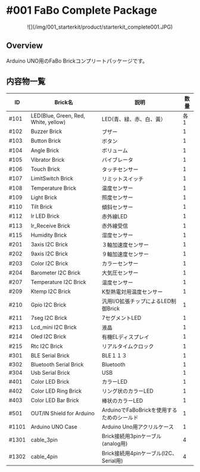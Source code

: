 # #001 FaBo Complete Package

<center>
![](/img/001_starterkit/product/starterkit_complete001.JPG)
<!--COLORME-->
</center>

## Overview
Arduino UNO用のFaBo Brickコンプリートパッケージです。

## 内容物一覧

|ID|Brick名|説明|数量|
|--|--|--|--|
|#101|LED(Blue, Green, Red, White, yellow)|LED(青、緑、赤、白、黃）|各1|
|#102|Buzzer Brick|ブザー|1|
|#103|Button Brick|ボタン|1|
|#104|Angle Brick|ボリューム|1|
|#105|Vibrator Brick|バイブレータ|1|
|#106|Touch Brick|タッチセンサー|1|
|#107|LimitSwitch Brick|リミットスイッチ|1|
|#108|Temperature Brick|温度センサー|1|
|#109|Light Brick|照度センサー|1|
|#110|Tilt Brick|傾斜センサー|1|
|#112|Ir LED Brick|赤外線LED|1|
|#113|Ir_Receive Brick|赤外線受信|1|
|#115|Humidity Brick|湿度センサー|1|
|#201|3axis I2C Brick|３軸加速度センサー|1|
|#202|9axis I2C Brick|９軸加速度センサー|1|
|#203|Color I2C Brick|カラーセンサー|1|
|#204|Barometer I2C Brick|大気圧センサー|1|
|#207|Temperature I2C Brick|温度センサー|1|
|#209|Ktemp I2C Brick|K型熱電対用温度センサー|1|
|#210|Gpio I2C Brick|汎用I/O拡張チップによるLED制御Brick|1|
|#211|7seg I2C Brick|7セグメントLED|1|
|#213|Lcd_mini I2C Brick|液晶|1|
|#214|Oled I2C Brick|有機ELディスプレイ|1|
|#215|Rtc I2C Brick|リアルタイムクロック|1|
|#301|BLE Serial Brick|BLE１１３|1|
|#302|Bluetooth Serial Brick|Bluetooth|1|
|#304|Usb Serial Brick|USB|1|
|#401|Color LED Brick|カラーLED|1|
|#402|Color LED Ring Brick|リング状のカラーLED |1|
|#403|Color LED Bar Brick|棒状のカラーLED|1|
|#501|OUT/IN Shield for Arduino|ArduinoでFaBoBrickを使用するためのシールド|1|
|#1101|Arduino UNO Case|Arduino Uno用アクリルケース|1|
|#1301|cable_3pin|Brick接続用3pinケーブル(analog用)|4|
|#1302|cable_4pin|Brick接続用4pinケーブル(I2C、Serial用)|4|
